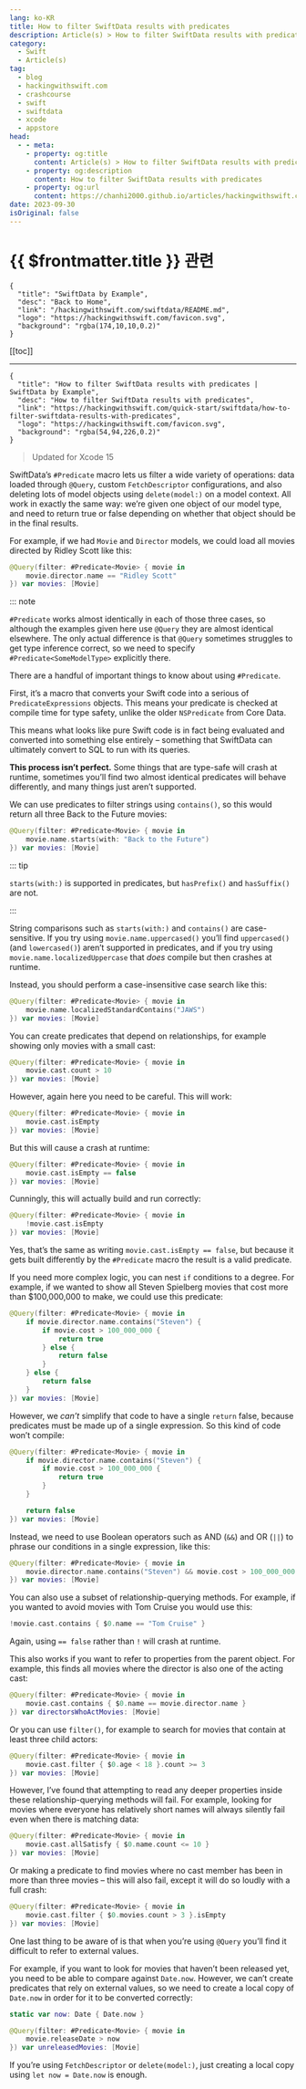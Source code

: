 ```yaml
---
lang: ko-KR
title: How to filter SwiftData results with predicates
description: Article(s) > How to filter SwiftData results with predicates
category:
  - Swift
  - Article(s)
tag: 
  - blog
  - hackingwithswift.com
  - crashcourse
  - swift
  - swiftdata
  - xcode
  - appstore
head:
  - - meta:
    - property: og:title
      content: Article(s) > How to filter SwiftData results with predicates
    - property: og:description
      content: How to filter SwiftData results with predicates
    - property: og:url
      content: https://chanhi2000.github.io/articles/hackingwithswift.com/swiftdata/how-to-filter-swiftdata-results-with-predicates.html
date: 2023-09-30
isOriginal: false
---
```


# {{ $frontmatter.title }} 관련

```component VPCard
{
  "title": "SwiftData by Example",
  "desc": "Back to Home",
  "link": "/hackingwithswift.com/swiftdata/README.md",
  "logo": "https://hackingwithswift.com/favicon.svg",
  "background": "rgba(174,10,10,0.2)"
}
```

[[toc]]

---

```component VPCard
{
  "title": "How to filter SwiftData results with predicates | SwiftData by Example",
  "desc": "How to filter SwiftData results with predicates",
  "link": "https://hackingwithswift.com/quick-start/swiftdata/how-to-filter-swiftdata-results-with-predicates", 
  "logo": "https://hackingwithswift.com/favicon.svg",
  "background": "rgba(54,94,226,0.2)"
}
```

> Updated for Xcode 15

SwiftData’s `#Predicate` macro lets us filter a wide variety of operations: data loaded through `@Query`, custom `FetchDescriptor` configurations, and also deleting lots of model objects using `delete(model:)` on a model context. All work in exactly the same way: we’re given one object of our model type, and need to return true or false depending on whether that object should be in the final results.

For example, if we had `Movie` and `Director` models, we could load all movies directed by Ridley Scott like this:

```swift
@Query(filter: #Predicate<Movie> { movie in
    movie.director.name == "Ridley Scott"
}) var movies: [Movie]
```

::: note

`#Predicate` works almost identically in each of those three cases, so although the examples given here use `@Query` they are almost identical elsewhere. The only actual difference is that `@Query` sometimes struggles to get type inference correct, so we need to specify `#Predicate<SomeModelType>` explicitly there.

There are a handful of important things to know about using `#Predicate`.

First, it’s a macro that converts your Swift code into a serious of `PredicateExpressions` objects. This means your predicate is checked at compile time for type safety, unlike the older `NSPredicate` from Core Data.

This means what looks like pure Swift code is in fact being evaluated and converted into something else entirely – something that SwiftData can ultimately convert to SQL to run with its queries.

**This process isn’t perfect.** Some things that are type-safe will crash at runtime, sometimes you’ll find two almost identical predicates will behave differently, and many things just aren’t supported.

We can use predicates to filter strings using `contains()`, so this would return all three Back to the Future movies:

```swift
@Query(filter: #Predicate<Movie> { movie in
    movie.name.starts(with: "Back to the Future")
}) var movies: [Movie]
```

::: tip

`starts(with:)` is supported in predicates, but `hasPrefix()` and `hasSuffix()` are not.

:::

String comparisons such as `starts(with:)` and `contains()` are case-sensitive. If you try using `movie.name.uppercased()` you’ll find `uppercased()` (and `lowercased()`) aren’t supported in predicates, and if you try using `movie.name.localizedUppercase` that *does* compile but then crashes at runtime. 

Instead, you should perform a case-insensitive case search like this:

```swift
@Query(filter: #Predicate<Movie> { movie in
    movie.name.localizedStandardContains("JAWS")
}) var movies: [Movie]
```

You can create predicates that depend on relationships, for example showing only movies with a small cast: 

```swift
@Query(filter: #Predicate<Movie> { movie in
    movie.cast.count > 10
}) var movies: [Movie]
```

However, again here you need to be careful. This will work:

```swift
@Query(filter: #Predicate<Movie> { movie in
    movie.cast.isEmpty
}) var movies: [Movie]
```

But this will cause a crash at runtime:

```swift
@Query(filter: #Predicate<Movie> { movie in
    movie.cast.isEmpty == false
}) var movies: [Movie]
```

Cunningly, this will actually build and run correctly:

```swift
@Query(filter: #Predicate<Movie> { movie in
    !movie.cast.isEmpty
}) var movies: [Movie]
```

Yes, that’s the same as writing `movie.cast.isEmpty == false`, but because it gets built differently by the `#Predicate` macro the result is a valid predicate.

If you need more complex logic, you can nest `if` conditions to a degree. For example, if we wanted to show all Steven Spielberg movies that cost more than $100,000,000 to make, we could use this predicate:

```swift
@Query(filter: #Predicate<Movie> { movie in
    if movie.director.name.contains("Steven") {
        if movie.cost > 100_000_000 {
            return true
        } else {
            return false
        }
    } else {
        return false
    }
}) var movies: [Movie]
```

However, we *can’t* simplify that code to have a single `return` false, because predicates must be made up of a single expression. So this kind of code won’t compile:

```swift
@Query(filter: #Predicate<Movie> { movie in
    if movie.director.name.contains("Steven") {
        if movie.cost > 100_000_000 {
            return true
        }
    }

    return false
}) var movies: [Movie]
```

Instead, we need to use Boolean operators such as AND (`&&`) and OR (`||`) to phrase our conditions in a single expression, like this:

```swift
@Query(filter: #Predicate<Movie> { movie in
    movie.director.name.contains("Steven") && movie.cost > 100_000_000
}) var movies: [Movie]
```

You can also use a subset of relationship-querying methods. For example, if you wanted to avoid movies with Tom Cruise you would use this:

```swift
!movie.cast.contains { $0.name == "Tom Cruise" }
```

Again, using `== false` rather than `!` will crash at runtime.

This also works if you want to refer to properties from the parent object. For example, this finds all movies where the director is also one of the acting cast:

```swift
@Query(filter: #Predicate<Movie> { movie in
    movie.cast.contains { $0.name == movie.director.name }
}) var directorsWhoActMovies: [Movie]
```

Or you can use `filter()`, for example to search for movies that contain at least three child actors:

```swift
@Query(filter: #Predicate<Movie> { movie in
    movie.cast.filter { $0.age < 18 }.count >= 3
}) var movies: [Movie]
```

However, I’ve found that attempting to read any deeper properties inside these relationship-querying methods will fail. For example, looking for movies where everyone has relatively short names will always silently fail even when there is matching data:

```swift
@Query(filter: #Predicate<Movie> { movie in
    movie.cast.allSatisfy { $0.name.count <= 10 }
}) var movies: [Movie]
```

Or making a predicate to find movies where no cast member has been in more than three movies – this will also fail, except it will do so loudly with a full crash:

```swift
@Query(filter: #Predicate<Movie> { movie in
    movie.cast.filter { $0.movies.count > 3 }.isEmpty
}) var movies: [Movie]
```

One last thing to be aware of is that when you’re using `@Query` you’ll find it difficult to refer to external values.

For example, if you want to look for movies that haven’t been released yet, you need to be able to compare against `Date.now`. However, we can’t create predicates that rely on external values, so we need to create a local copy of `Date.now` in order for it to be converted correctly:

```swift
static var now: Date { Date.now }

@Query(filter: #Predicate<Movie> { movie in
    movie.releaseDate > now
}) var unreleasedMovies: [Movie]
```

If you’re using `FetchDescriptor` or `delete(model:)`, just creating a local copy using `let now = Date.now` is enough.

